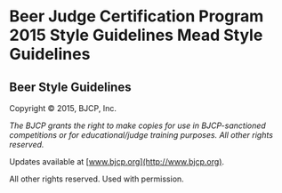 # Beer Judge Certification Program 2015 Style Guidelines Mead Style Guidelines

## Beer Style Guidelines

Copyright &copy; 2015, BJCP, Inc.

_The BJCP grants the right to make copies for use in BJCP-sanctioned competitions or for educational/judge training purposes. All other rights reserved._

Updates available at [www.bjcp.org](http://www.bjcp.org).

All other rights reserved. Used with permission.

